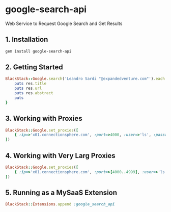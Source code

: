 # google-search-api

Web Service to Request Google Search and Get Results 

## 1. Installation

```bash
gem install google-search-api
```

## 2. Getting Started

```ruby
BlackStack::Google.search('Leandro Sardi "@expandedventure.com"').each { |res|
    puts res.title
    puts res.url
    puts res.abstract
    puts
}
```

## 3. Working with Proxies

```ruby
BlackStack::Google.set_proxies([
    { :ip=>'x01.connectionsphere.com', :port=>4000, :user=>'ls', :password=>'ls4000' }
])
```

## 4. Working with Very Larg Proxies

```ruby
BlackStack::Google.set_proxies([
    { :ip=>'x01.connectionsphere.com', :port=>[4000..4999], :user=>'ls', :password=>'ls4000' }
])
```

## 5. Running as a MySaaS Extension

```ruby
BlackStack::Extensions.append :google_search_api
```